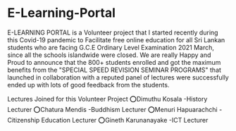 # E-Learning-Portal
E-LEARNING PORTAL is a Volunteer project that I  started recently during this Covid-19 pandemic to Facilitate free online education for all Sri Lankan students who are facing G.C.E Ordinary Level Examination 2021 March, since all the schools islandwide were closed. We are really Happy and Proud to announce that the 800+ students enrolled and got the maximum benefits from the "SPECIAL SPEED REVISION SEMINAR PROGRAMS" that launched in collaboration with a reputed panel of lectures were successfully ended up with lots of good feedback from the students.

Lectures Joined for this Volunteer Project
⭕Dimuthu Kosala -History Lecturer ⭕Chatura Mendis -Buddhism Lecturer ⭕Menuri Hapuarachchi -Citizenship Education Lecturer ⭕Gineth Karunanayake -ICT Lecturer
